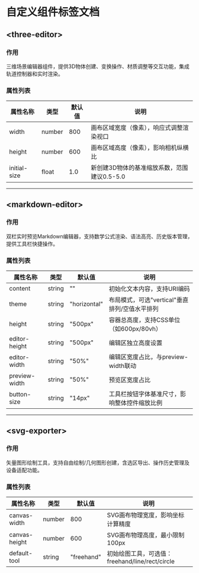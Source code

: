 # 自定义组件标签文档

## \<three-editor\>

### 作用
三维场景编辑器组件，提供3D物体创建、变换操作、材质调整等交互功能，集成轨道控制器和实时渲染。

### 属性列表
| 属性名称       | 类型     | 默认值 | 说明                                                                 |
|----------------|----------|--------|----------------------------------------------------------------------|
| width          | number   | 800    | 画布区域宽度（像素），响应式调整渲染视口                             |
| height         | number   | 600    | 画布区域高度（像素），影响相机纵横比                                |
| initial-size   | float    | 1.0    | 新创建3D物体的基准缩放系数，范围建议0.5-5.0                         |

---

## \<markdown-editor\>

### 作用
双栏实时预览Markdown编辑器，支持数学公式渲染、语法高亮、历史版本管理，提供工具栏快捷操作。

### 属性列表
| 属性名称        | 类型     | 默认值       | 说明                                                                 |
|-----------------|----------|--------------|----------------------------------------------------------------------|
| content         | string   | ""           | 初始化文本内容，支持URI编码                                         |
| theme           | string   | "horizontal" | 布局模式，可选"vertical"垂直排列/空值水平排列                       |
| height          | string   | "500px"      | 容器总高度，支持CSS单位（如600px/80vh）                             |
| editor-height   | string   | "500px"      | 编辑区独立高度设置                                                  |
| editor-width    | string   | "50%"        | 编辑区宽度占比，与preview-width联动                                 |
| preview-width   | string   | "50%"        | 预览区宽度占比                                                      |
| button-size     | string   | "14px"       | 工具栏按钮字体基准尺寸，影响整体控件缩放比例                        |

---

## \<svg-exporter\>

### 作用
矢量图形绘制工具，支持自由绘制/几何图形创建，含选区导出、操作历史管理及设备适配功能。

### 属性列表
| 属性名称        | 类型     | 默认值      | 说明                                                                 |
|-----------------|----------|-------------|----------------------------------------------------------------------|
| canvas-width    | number   | 800         | SVG画布物理宽度，影响坐标计算精度                                   |
| canvas-height   | number   | 600         | SVG画布物理高度，最小限制100px                                      |
| default-tool    | string   | "freehand"  | 初始绘图工具，可选值：freehand/line/rect/circle                     |
